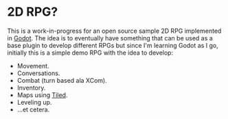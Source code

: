 # 2D RPG?

This is a work-in-progress for an open source sample 2D RPG implemented in [Godot](https://godotengine.org). The idea is 
to eventually have something that can be used as a base plugin to develop different RPGs but since I'm learning Godot as I go, 
initially this is a simple demo RPG with the idea to develop:

- Movement.
- Conversations.
- Combat (turn based ala XCom).
- Inventory.
- Maps using [Tiled](https://thorbjorn.itch.io/tiled).
- Leveling up.
- ...et cetera.

